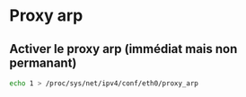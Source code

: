 # Proxy arp
## Activer le proxy arp (immédiat mais non permanant)
```bash
echo 1 > /proc/sys/net/ipv4/conf/eth0/proxy_arp
```
